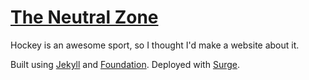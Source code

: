 [The Neutral Zone](http://theneutralzone.surge.sh)
================

Hockey is an awesome sport, so I thought I'd make a website about it.

Built using [Jekyll](http://jekyllrb.com) and [Foundation](http://foundation.zurb.com). Deployed with [Surge](http://surge.sh).

